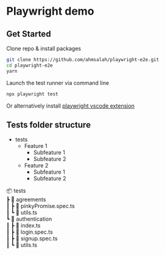 # Playwright demo

## Get Started

Clone repo & install packages

```sh
git clone https://github.com/ahmsalah/playwright-e2e.git
cd playwright-e2e
yarn
```

Launch the test runner via command line

```sh
npx playwright test
```

Or alternatively install [playwright vscode extension](https://marketplace.visualstudio.com/items?itemName=ms-playwright.playwright)

## Tests folder structure

- tests
  - Feature 1
    - Subfeature 1
    - Subfeature 2
  - Feature 2
    - Subfeature 1
    - Subfeature 2

 📦 tests  
 ┣ 📂 agreements  
 ┃ ┣ 📜 pinkyPromise.spec.ts  
 ┃ ┗ 📜 utils.ts  
 ┗ 📂 authentication  
 ┃ ┣ 📜 index.ts  
 ┃ ┣ 📜 login.spec.ts  
 ┃ ┣ 📜 signup.spec.ts  
 ┃ ┗ 📜 utils.ts
